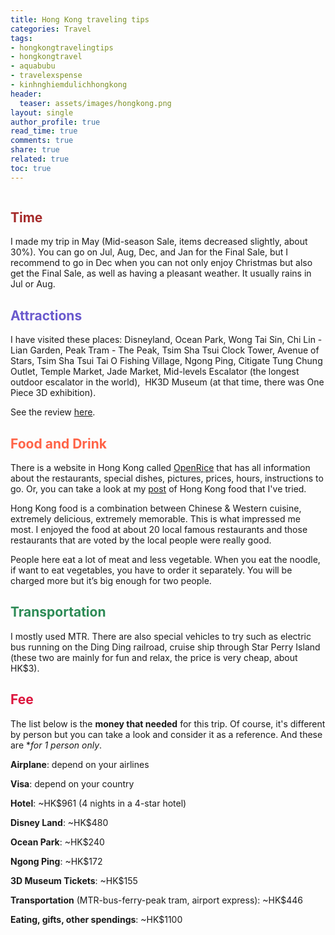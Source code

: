```yaml
---
title: Hong Kong traveling tips
categories: Travel
tags:
- hongkongtravelingtips
- hongkongtravel
- aquabubu
- travelexspense
- kinhnghiemdulichhongkong
header:
  teaser: assets/images/hongkong.png
layout: single
author_profile: true
read_time: true
comments: true
share: true
related: true
toc: true
---
```


<figure style="width: 400px" class="align-center">
  <img src="{{ site.url }}{{ site.baseurl }}/assets/images/hongkong.png" alt="">
  <figcaption> </figcaption>
</figure>

## <span style="color:brown"> Time </span>

I made my trip in May (Mid-season Sale, items decreased slightly, about 30%). You can go on Jul, Aug, Dec, and Jan for the Final Sale, but I recommend to go in Dec when you can not only enjoy Christmas but also get the Final Sale, as well as having a pleasant weather. It usually rains in Jul or Aug.

## <span style="color:slateblue"> Attractions </span>

I have visited these places: Disneyland, Ocean Park, Wong Tai Sin, Chi Lin - Lian Garden, Peak Tram - The Peak, Tsim Sha Tsui Clock Tower, Avenue of Stars, Tsim Sha Tsui Tai O Fishing Village, Ngong Ping, Citigate Tung Chung Outlet, Temple Market, Jade Market, Mid-levels Escalator (the longest outdoor escalator in the world),  HK3D Museum (at that time, there was One Piece 3D exhibition).

See the review <a href="http://aquabubu.com/travel/Hong-Kong-trip/" target="_blank">here</a>.

## <span style="color:tomato"> Food and Drink </span>

There is a website in Hong Kong called <a href="https://www.openrice.com/en/hongkong" target="_blank">OpenRice</a> that has all information about the restaurants, special dishes, pictures, prices, hours, instructions to go. Or, you can take a look at my <a href="http://aquabubu.com/cuisine/Hong-Kong-food-trip/" target="_blank">post</a> of Hong Kong food that I've tried.

Hong Kong food is a combination between Chinese & Western cuisine, extremely delicious, extremely memorable. This is what impressed me most. I enjoyed the food at about 20 local famous restaurants and those restaurants that are voted by the local people were really good. 

People here eat a lot of meat and less vegetable. When you eat the noodle, if want to eat vegetables, you have to order it separately. You will be charged more but it’s big enough for two people.
 
## <span style="color:seagreen"> Transportation </span>

I mostly used MTR. There are also special vehicles to try such as electric bus running on the Ding Ding railroad, cruise ship through Star Perry Island (these two are mainly for fun and relax, the price is very cheap, about HK$3).

## <span style="color:crimson"> Fee </span>

The list below is the **money that needed** for this trip. Of course, it's different by person but you can take a look and consider it as a reference. And these are **for 1 person only*.

**Airplane**: depend on your airlines

**Visa**: depend on your country

**Hotel**: ~HK$961 (4 nights in a 4-star hotel)

**Disney Land**: ~HK$480

**Ocean Park**: ~HK$240

**Ngong Ping**: ~HK$172

**3D Museum Tickets**: ~HK$155

**Transportation** (MTR-bus-ferry-peak tram, airport express): ~HK$446

**Eating, gifts, other spendings**: ~HK$1100